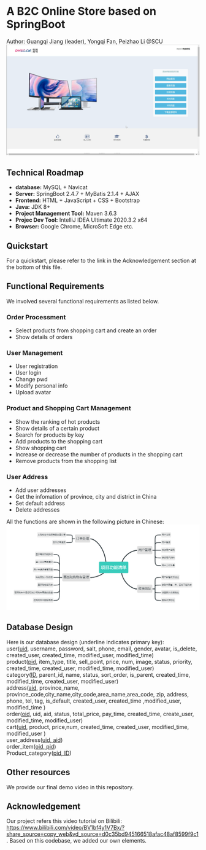 # A B2C Online Store based on SpringBoot
Author: Guangqi Jiang (leader), Yongqi Fan, Peizhao Li @SCU
![alt index](./assets/imgs/index.png)

## Technical Roadmap
- **database:** MySQL + Navicat
- **Server:** SpringBoot 2.4.7 + MyBatis 2.1.4 + AJAX
- **Frontend:** HTML + JavaScript + CSS + Bootstrap
- **Java:** JDK 8+
- **Project Management Tool:** Maven 3.6.3
- **Projec Dev Tool:** IntelliJ IDEA Ultimate 2020.3.2 x64
- **Browser:** Google Chrome, MicroSoft Edge etc.

## Quickstart
For a quickstart, please refer to the link in the Acknowledgement section at the bottom of this file.

## Functional Requirements
We involved several functional requirements as listed below.
### Order Processment
- Select products from shopping cart and create an order
- Show details of orders
### User Management
- User registration
- User login
- Change pwd
- Modify personal info
- Upload avatar
### Product and Shopping Cart Management
- Show the ranking of hot products
- Show details of a certain product
- Search for products by key
- Add products to the shopping cart
- Show shopping cart
- Increase or decrease the number of products in the shopping cart
- Remove products from the shopping list
### User Address
- Add user addresses
- Get the infomation of province, city and district in China
- Set default address
- Delete addresses

All the functions are shown in the following picture in Chinese:
![alt functions zh](.\assets/imgs/func_zh.png)

## Database Design
Here is our database design (underline indicates primary key):\
user(<u>uid</u>, username, password, salt, phone, email, gender, avatar, is_delete, created_user, created_time, modified_user, modified_time)\
product(<u>pid</u>, item_type, title, sell_point, price, num, image, status, priority, created_time, created_user, modified_time, modified_user)\
category(<u>ID</u>, parent_id, name, status, sort_order, is_parent, created_time, modified_time, created_user, modified_user)\
address(<u>aid</u>, province_name, province_code,city_name,city_code,area_name,area_code, zip, address, phone, tel, tag, is_default, created_user, created_time ,modified_user, modified_time )\
order(<u>oid</u>, uid, aid, status, total_price, pay_time, created_time, create_user, modified_time, modified_user)\
cart(<u>uid</u>, product, price,num, created_time, created_user, modified_time, modified_user )\
user_address(<u>uid, aid</u>)\
order_item(<u>oid, pid</u>)\
Product_category(<u>pid, ID</u>)

## Other resources
We provide our final demo video in this repository.

## Acknowledgement
Our project refers this video tutorial on Bilibili: https://www.bilibili.com/video/BV1bf4y1V7Bx/?share_source=copy_web&vd_source=d0c35bd945166518afac48af8599f9c1. Based on this codebase, we added our own elements.